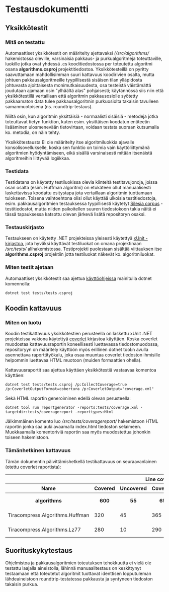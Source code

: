 # Testausdokumentti

## Yksikkötestit

### Mitä on testattu

Automaattiset yksikkötestit on määritelty ajettavaksi *(/src/algorithms/* hakemistossa oleville, varsinaisia pakkaus- ja purkualgoritmeja toteuttaville, luokille jotka ovat yhdessä .cs kooditiedostossa per toteutettu algoritmi osana **algorithms.csproj** projektitiedostoa. Yksikkötesteillä on pyritty saavuttamaan mahdollisimman suuri kattavuus koodirivien osalta, mutta johtuen pakkausalgoritmeille tyypillisestä sisäisen tilan ylläpidosta johtuvasta ajoittaisesta monimutkaisuudesta, osa testeistä väistämättä joudutaan ajamaan osin "ylhäältä alas" pohjaisesti; käytännössä siis niin että yksikkötestillä vertaillaan että algoritmin pakkausosiolle syötetty pakkaamaton data tulee pakkausalgoritmin purkuosiolta takaisin tavulleen samanmuotoisena (ns. roundtrip-testaus).

Niiltä osin, kun algoritmin yksittäisiä - normaalisti sisäisiä - metodeja jotka toteuttavat tietyn funktion, kuten esim. yksittäisen koodatun entiteetin lisääminen ulosmenevään tietovirtaan, voidaan testata suoraan kutsumalla ko. metodia, on näin tehty.

Yksikkötestausta EI ole määritelty itse algoritmiluokkia ajavalle konsolisovellukselle, koska sen funktio on toimia vain käyttöliittymänä algoritmien hyödyntämiseen, eikä sisällä varsinaisesti mitään itsenäistä algoritmeihin liittyvää logiikkaa. 

### Testidata

Testidatana on käytetty testiluokissa olevia kiinteitä testitavujonoja, joissa osan osalta (esim. Huffman algoritmi) on etukäteen ollut manuaalisesti laskettavissa koodattu esitystapa jota vertaillaan algoritmin tuottamaan tulokseen. Toisena vaihtoehtona olisi ollut käyttää ulkoisia testitiedostoja, esim. pakkausalgoritmien testauksessa tyypillisesti käytetyt [Silesia corpus](https://github.com/MiloszKrajewski/SilesiaCorpus) -testitiedostot, mutta niiden paikoitellen suuren tiedostokoon takia näitä ei tässä tapauksessa katsottu olevan järkevä lisätä repositoryn osaksi.

### Testauskirjasto

Testaukseen on käytetty .NET projekteissa yleisesti käytettyä [xUnit -kirjastoa](https://xunit.net/), jota hyväksi käyttävät testiluokat on omana projektinaan */src/tests/* alihakemistossa. Testiprojekti puolestaan sisältää viittauksen itse **algorithms.csproj** projektiin jotta testiluokat näkevät ko. algoritmiluokat.

### Miten testit ajetaan

Automaattiset yksikkötestit saa ajettua [käyttöohjeissa](./kayttoohje.md) mainitulla dotnet komennolla:  

```
dotnet test tests/tests.csproj
```

## Koodin kattavuus

### Miten on luotu

Koodin testikattavuus yksikkötestien perusteella on laskettu xUnit .NET projekteissa vakiona käytettyä [coverlet](https://github.com/coverlet-coverage/coverlet) kirjastoa käyttäen. Koska coverlet muodostaa kattavuusraportin koneellisesti luettavassa tiedostomuodossa, repositoryyn on määritely käyttöön myös erillinen dotnet tool:n avulla asennettava raporttityökalu, joka osaa muuntaa coverlet tiedoston ihmisille helpommin luettavaa HTML muotoon (muiden formaattien ohella).

Kattavuusraportit saa ajettua käyttäen yksikkötestiä vastaavaa komentoa käyttäen:

```
dotnet test tests/tests.csproj /p:CollectCoverage=true /p:CoverletOutputFormat=cobertura /p:CoverletOutput="coverage.xml"
```

Sekä HTML raportin generoiminen edellä olevan perusteella:

```
dotnet tool run reportgenerator -reports:tests/coverage.xml -targetdir:tests/coveragereport -reporttypes:Html 
```

Jälkimmäinen komento luo */src/tests/coveragereport/* hakemistoon HTML raportin jonka saa auki avaamalla index.html tiedoston selaimeen. Muokkaamalla komentoriviä raportin saa myös muodostettua johonkin toiseen hakemistoon.

### Tämänhetkinen kattavuus

Tämän dokumentin päivittämishetkellä testikattavuus on seuraavanlainen (otettu coverlet raportista):

<div class="table-responsive"><table class="overview table-fixed stripped"><colgroup><col class="column-min-200"><col class="column90"><col class="column105"><col class="column100"><col class="column70"><col class="column98"><col class="column112"><col class="column90"><col class="column70"><col class="column98"><col class="column112"></colgroup><thead><tr class="header"><th></th><th colspan="6" class="center">Line coverage</th><th colspan="4" class="center">Branch coverage</th></tr><tr><th><i class="icon-down-dir_active"></i>Name</th><th class="right"><i class="icon-down-dir"></i>Covered</th><th class="right"><i class="icon-down-dir"></i>Uncovered</th><th class="right"><i class="icon-down-dir"></i>Coverable</th><th class="right"><i class="icon-down-dir"></i>Total</th><th colspan="2" class="center"><i class="icon-down-dir"></i>Percentage</th><th class="right"><i class="icon-down-dir"></i>Covered</th><th class="right"><i class="icon-down-dir"></i>Total</th><th colspan="2" class="center"><i class="icon-down-dir"></i>Percentage</th></tr></thead><tbody><tr codeelement-row=""><th><i class="icon-minus"></i> algorithms</th><th class="right">600</th><th class="right">55</th><th class="right">655</th><th class="right">1382</th><th class="right" title="600/655">91.6%</th><th class="right"><coverage-bar><table class="coverage"><td class="covered92 green"></td><td class="covered8 red"></td></table></coverage-bar></th><th class="right">167</th><th class="right">195</th><th class="right" title="167/195">85.6%</th><th class="right"><coverage-bar><table class="coverage"><td class="covered86 green"></td><td class="covered14 red"></td></table></coverage-bar></th></tr><tr class-row=""><td>Tiracompress.Algorithms.Huffman</td><td class="right"> 320 </td><td class="right"> 45 </td><td class="right"> 365 </td><td class="right"> 763 </td><td class="right" title="320/365"> 87.6% </td><td class="right"><coverage-bar><table class="coverage"><td class="covered88 green"></td><td class="covered12 red"></td></table></coverage-bar></td><td class="right"> 92 </td><td class="right"> 115 </td><td class="right" title="92/115"> 80% </td><td class="right"><coverage-bar><table class="coverage"><td class="covered80 green"></td><td class="covered20 red"></td></table></coverage-bar></td></tr><tr class-row=""><td>Tiracompress.Algorithms.Lz77</td><td class="right"> 280 </td><td class="right"> 10 </td><td class="right"> 290 </td><td class="right"> 619 </td><td class="right" title="280/290"> 96.5% </td><td class="right"><coverage-bar><table class="coverage"><td class="covered97 green"></td><td class="covered3 red"></td></table></coverage-bar></td><td class="right"> 75 </td><td class="right"> 80 </td><td class="right" title="75/80"> 93.7% </td><td class="right"><coverage-bar><table class="coverage"><td class="covered94 green"></td><td class="covered6 red"></td></table></coverage-bar></td></tr></tbody></table></div>

## Suorituskykytestaus

Ohjelmistoa ja pakkausalgoritmien toteutuksen tehokkuutta ei vielä ole testattu laajalla aineistolla, lähinnä manuaalitestaus on keskittynyt testaamaan että toteutetut algoritmit tuottavat identtisen lopputuleman lähdeaineistoon roundtrip-testatessa pakkausta ja syntyneen tiedoston takaisin purkua.

